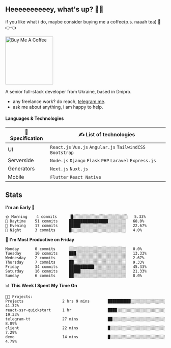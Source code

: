 ## Heeeeeeeeeey, what's up? 👋🏼

if you like what i do, maybe consider buying me a coffee(p.s. naaah tea) 🥺👉👈

<a href="https://www.buymeacoffee.com/leroywagner" target="_blank"><img src="https://cdn.buymeacoffee.com/buttons/v2/default-blue.png" alt="Buy Me A Coffee" width="150" ></a>

A senior full-stack developer from Ukraine, based in Dnipro.

- any freelance work? do reach, [telegram me](https://t.me/leroywagner).
- ask me about anything, i am happy to help.

#### Languages & Technologies

  | 🌱 Specification  | ✍ List of technologies                                       |
  |    ---            |                        ---                                   |
  | UI                | `React.js` `Vue.js` `Angular.js` `TailwindCSS` `Bootstrap`   |
  | Serverside        | `Node.js` `Django` `Flask` `PHP` `Laravel` `Express.js`      |
  | Generators        | `Next.js` `Nuxt.js`                                          |
  | Mobile            | `Flutter` `React Native`                                     |

## Stats
<!--START_SECTION:waka-->
**I'm an Early 🐤** 

```text
🌞 Morning    4 commits      █░░░░░░░░░░░░░░░░░░░░░░░░   5.33% 
🌆 Daytime    51 commits     █████████████████░░░░░░░░   68.0% 
🌃 Evening    17 commits     █████░░░░░░░░░░░░░░░░░░░░   22.67% 
🌙 Night      3 commits      █░░░░░░░░░░░░░░░░░░░░░░░░   4.0%

```
📅 **I'm Most Productive on Friday** 

```text
Monday       0 commits      ░░░░░░░░░░░░░░░░░░░░░░░░░   0.0% 
Tuesday      10 commits     ███░░░░░░░░░░░░░░░░░░░░░░   13.33% 
Wednesday    2 commits      ░░░░░░░░░░░░░░░░░░░░░░░░░   2.67% 
Thursday     7 commits      ██░░░░░░░░░░░░░░░░░░░░░░░   9.33% 
Friday       34 commits     ███████████░░░░░░░░░░░░░░   45.33% 
Saturday     16 commits     █████░░░░░░░░░░░░░░░░░░░░   21.33% 
Sunday       6 commits      ██░░░░░░░░░░░░░░░░░░░░░░░   8.0%

```


📊 **This Week I Spent My Time On** 

```text
🐱‍💻 Projects: 
Projects                 2 hrs 9 mins        ██████████░░░░░░░░░░░░░░░   41.32% 
react-ssr-quickstart     1 hr                ████░░░░░░░░░░░░░░░░░░░░░   19.33% 
telegram-tt              27 mins             ██░░░░░░░░░░░░░░░░░░░░░░░   8.89% 
client                   22 mins             █░░░░░░░░░░░░░░░░░░░░░░░░   7.29% 
demo                     14 mins             █░░░░░░░░░░░░░░░░░░░░░░░░   4.79%

```


<!--END_SECTION:waka-->




<!-- **💡 Awesome projects** 

[![Readme Card](https://github-readme-stats.vercel.app/api/pin/?username=leroywagner&repo=articlegenerator)](https://github.com/leroywagner/articlegenerator) -->
